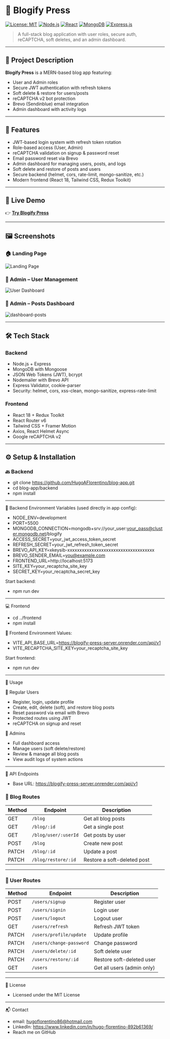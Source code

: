 # 📓 Blogify Press

[![License: MIT](https://img.shields.io/badge/License-MIT-yellow.svg)](https://opensource.org/licenses/MIT)
[![Node.js](https://img.shields.io/badge/Node.js-18%2B-green?logo=node.js)](https://nodejs.org/)
[![React](https://img.shields.io/badge/React-18%2B-blue?logo=react)](https://react.dev/)
[![MongoDB](https://img.shields.io/badge/MongoDB-4.x%2B-green?logo=mongodb)](https://www.mongodb.com/)
[![Express.js](https://img.shields.io/badge/Express.js-4.x%2B-blue?logo=express)](https://expressjs.com/)

> A full-stack blog application with user roles, secure auth, reCAPTCHA, soft deletes, and an admin dashboard.

---

## 📖 Project Description

**Blogify Press** is a MERN-based blog app featuring:

- User and Admin roles  
- Secure JWT authentication with refresh tokens  
- Soft delete & restore for users/posts  
- reCAPTCHA v2 bot protection  
- Brevo (Sendinblue) email integration  
- Admin dashboard with activity logs  

---

## 🚀 Features

- JWT-based login system with refresh token rotation  
- Role-based access (User, Admin)  
- reCAPTCHA validation on signup & password reset  
- Email password reset via Brevo  
- Admin dashboard for managing users, posts, and logs  
- Soft delete and restore of posts and users  
- Secure backend (helmet, cors, rate-limit, mongo-sanitize, etc.)  
- Modern frontend (React 18, Tailwind CSS, Redux Toolkit)

---

## 🔗 Live Demo

👉 [**Try Blogify Press**](https://blogify-press.netlify.app/)

---

## 🖼️ Screenshots

### 🏠 Landing Page  
![Landing Page](https://github.com/user-attachments/assets/00f1ad90-533f-43db-a492-0c279b4ba661)

### 👤 Admin – User Management  
![User Dashboard](https://github.com/user-attachments/assets/fbffc0e7-d44f-409a-88ba-6ee272c277dd)

### 📝 Admin – Posts Dashboard  
![dashboard-posts](https://github.com/user-attachments/assets/2228acd7-507f-4278-b3be-6d63b3060a21)


---

## 🛠️ Tech Stack

### Backend

- Node.js + Express  
- MongoDB with Mongoose  
- JSON Web Tokens (JWT), bcrypt  
- Nodemailer with Brevo API  
- Express Validator, cookie-parser  
- Security: helmet, cors, xss-clean, mongo-sanitize, express-rate-limit

### Frontend

- React 18 + Redux Toolkit  
- React Router v6  
- Tailwind CSS + Framer Motion  
- Axios, React Helmet Async  
- Google reCAPTCHA v2

---

## ⚙️ Setup & Installation

### 🔙 Backend

- git clone https://github.com/HugoAFlorentino/blog-app.git
- cd blog-app/backend
- npm install

---
🧩 Backend Environment Variables (used directly in app config):

- NODE_ENV=development
- PORT=5500
- MONGODB_CONNECTION=mongodb+srv://your_user:your_pass@cluster.mongodb.net/blogify
- ACCESS_SECRET=your_jwt_access_token_secret
- REFRESH_SECRET=your_jwt_refresh_token_secret
- BREVO_API_KEY=xkeysib-xxxxxxxxxxxxxxxxxxxxxxxxxxxxxxxxxxxx
- BREVO_SENDER_EMAIL=you@example.com
- FRONTEND_URL=http://localhost:5173
- SITE_KEY=your_recaptcha_site_key
- SECRET_KEY=your_recaptcha_secret_key

Start backend:

- npm run dev

---

💻 Frontend

- cd ../frontend
- npm install

🧩 Frontend Environment Values:

- VITE_API_BASE_URL=https://blogify-press-server.onrender.com/api/v1
- VITE_RECAPTCHA_SITE_KEY=your_recaptcha_site_key

Start frontend:

- npm run dev

---

🧪 Usage

👤 Regular Users

- Register, login, update profile
- Create, edit, delete (soft), and restore blog posts
- Reset password via email with Brevo
- Protected routes using JWT
- reCAPTCHA on signup and reset

👑 Admins

- Full dashboard access
- Manage users (soft delete/restore)
- Review & manage all blog posts
- View audit logs of system actions

---

📡 API Endpoints
- Base URL: https://blogify-press-server.onrender.com/api/v1

### 📘 Blog Routes

| Method | Endpoint              | Description                 |
|--------|-----------------------|-----------------------------|
| GET    | `/blog`               | Get all blog posts          |
| GET    | `/blog/:id`           | Get a single post           |
| GET    | `/blog/user/:userId`  | Get posts by user           |
| POST   | `/blog`               | Create new post             |
| PATCH  | `/blog/:id`           | Update a post               |
| PATCH  | `/blog/restore/:id`   | Restore a soft-deleted post |

---

### 👥 User Routes

| Method | Endpoint                    | Description                 |
|--------|-----------------------------|-----------------------------|
| POST   | `/users/signup`             | Register user               |
| POST   | `/users/signin`             | Login user                  |
| POST   | `/users/logout`             | Logout user                 |
| GET    | `/users/refresh`            | Refresh JWT token           |
| PATCH  | `/users/profile/update`     | Update profile              |
| PATCH  | `/users/change-password`    | Change password             |
| PATCH  | `/users/delete/:id`         | Soft delete user            |
| PATCH  | `/users/restore/:id`        | Restore soft-deleted user   |
| GET    | `/users`                    | Get all users (admin only)  |


---

📜 License

- Licensed under the MIT License

---

📬 Contact

- email: hugoflorentino86@hotmail.com
- LinkedIn: https://www.linkedin.com/in/hugo-florentino-892b61369/
- Reach me on GitHub 



